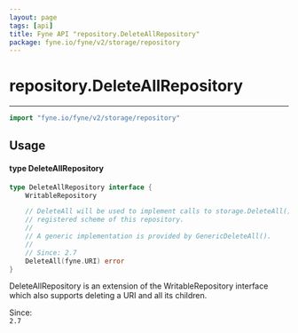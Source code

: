 ```yaml
---
layout: page
tags: [api]
title: Fyne API "repository.DeleteAllRepository"
package: fyne.io/fyne/v2/storage/repository
---
```


# repository.DeleteAllRepository
---
```go
import "fyne.io/fyne/v2/storage/repository"
```

## Usage

#### type DeleteAllRepository

```go
type DeleteAllRepository interface {
	WritableRepository

	// DeleteAll will be used to implement calls to storage.DeleteAll() for the
	// registered scheme of this repository.
	//
	// A generic implementation is provided by GenericDeleteAll().
	//
	// Since: 2.7
	DeleteAll(fyne.URI) error
}
```

DeleteAllRepository is an extension of the WritableRepository interface which also supports deleting a URI and all its children.


<div class="since">Since: <code>
2.7</code></div>
